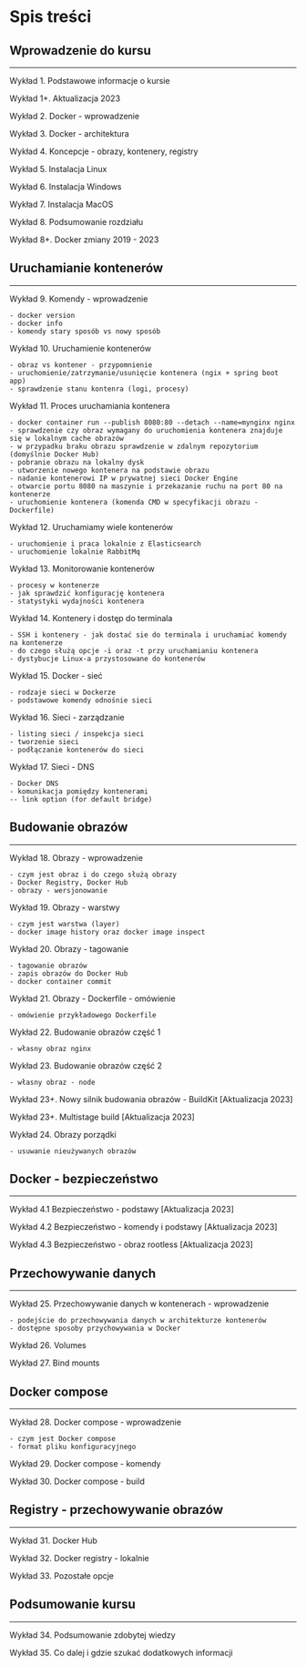# Spis treści


## Wprowadzenie do kursu

---

Wykład 1. Podstawowe informacje o kursie

Wykład 1+. Aktualizacja 2023

Wykład 2. Docker - wprowadzenie

Wykład 3. Docker - architektura

Wykład 4. Koncepcje - obrazy, kontenery, registry

Wykład 5. Instalacja Linux

Wykład 6. Instalacja Windows

Wykład 7. Instalacja MacOS

Wykład 8. Podsumowanie rozdziału

Wykład 8+. Docker zmiany 2019 - 2023

## Uruchamianie kontenerów

---

Wykład 9. Komendy - wprowadzenie

    - docker version
    - docker info
    - komendy stary sposób vs nowy sposób

Wykład 10. Uruchamienie kontenerów

    - obraz vs kontener - przypomnienie
    - uruchomienie/zatrzymanie/usunięcie kontenera (ngix + spring boot app)
    - sprawdzenie stanu kontenra (logi, procesy)

Wykład 11. Proces uruchamiania kontenera

    - docker container run --publish 8080:80 --detach --name=mynginx nginx
    - sprawdzenie czy obraz wymagany do uruchomienia kontenera znajduje się w lokalnym cache obrazów
    - w przypadku braku obrazu sprawdzenie w zdalnym repozytorium (domyślnie Docker Hub)
    - pobranie obrazu na lokalny dysk
    - utworzenie nowego kontenera na podstawie obrazu
    - nadanie kontenerowi IP w prywatnej sieci Docker Engine
    - otwarcie portu 8080 na maszynie i przekazanie ruchu na port 80 na kontenerze
    - uruchomienie kontenera (komenda CMD w specyfikacji obrazu - Dockerfile)

Wykład 12. Uruchamiamy wiele kontenerów

    - uruchomienie i praca lokalnie z Elasticsearch
    - uruchomienie lokalnie RabbitMq

Wykład 13. Monitorowanie kontenerów

    - procesy w kontenerze
    - jak sprawdzić konfigurację kontenera
    - statystyki wydajności kontenera

Wykład 14. Kontenery i dostęp do terminala

    - SSH i kontenery - jak dostać sie do terminala i uruchamiać komendy na kontenerze
    - do czego służą opcje -i oraz -t przy uruchamianiu kontenera
    - dystybucje Linux-a przystosowane do kontenerów

Wykład 15. Docker - sieć

    - rodzaje sieci w Dockerze
    - podstawowe komendy odnośnie sieci

Wykład 16. Sieci - zarządzanie

    - listing sieci / inspekcja sieci
    - tworzenie sieci
    - podłączanie kontenerów do sieci

Wykład 17. Sieci - DNS

    - Docker DNS
    - komunikacja pomiędzy kontenerami
    -- link option (for default bridge)

## Budowanie obrazów

---

Wykład 18. Obrazy - wprowadzenie

    - czym jest obraz i do czego służą obrazy
    - Docker Registry, Docker Hub
    - obrazy - wersjonowanie

Wykład 19. Obrazy - warstwy

    - czym jest warstwa (layer)
    - docker image history oraz docker image inspect

Wykład 20. Obrazy - tagowanie

    - tagowanie obrazów
    - zapis obrazów do Docker Hub
    - docker container commit

Wykład 21. Obrazy - Dockerfile - omówienie

    - omówienie przykładowego Dockerfile

Wykład 22. Budowanie obrazów część 1

    - własny obraz nginx

Wykład 23. Budowanie obrazów część 2

    - własny obraz - node

Wykład 23+. Nowy silnik budowania obrazów - BuildKit [Aktualizacja 2023]

Wykład 23+. Multistage build [Aktualizacja 2023]

Wykład 24. Obrazy porządki

    - usuwanie nieużywanych obrazów

## Docker - bezpieczeństwo

---

Wykład 4.1 Bezpieczeństwo - podstawy [Aktualizacja 2023]

Wykład 4.2 Bezpieczeństwo - komendy i podstawy [Aktualizacja 2023]

Wykład 4.3 Bezpieczeństwo - obraz rootless [Aktualizacja 2023]

## Przechowywanie danych

---

Wykład 25. Przechowywanie danych w kontenerach - wprowadzenie

    - podejście do przechowywania danych w architekturze kontenerów
    - dostępne sposoby przychowywania w Docker

Wykład 26. Volumes

Wykład 27. Bind mounts

## Docker compose

---

Wykład 28. Docker compose - wprowadzenie

    - czym jest Docker compose
    - format pliku konfiguracyjnego

Wykład 29. Docker compose - komendy

Wykład 30. Docker compose - build

## Registry - przechowywanie obrazów

---

Wykład 31. Docker Hub

Wykład 32. Docker registry - lokalnie

Wykład 33. Pozostałe opcje

## Podsumowanie kursu

---

Wykład 34. Podsumowanie zdobytej wiedzy

Wykład 35. Co dalej i gdzie szukać dodatkowych informacji